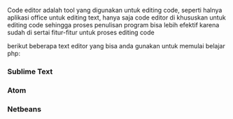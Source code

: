 Code editor adalah tool yang digunakan untuk editing code, seperti halnya aplikasi office untuk editing text, hanya saja code editor di khususkan untuk editing code sehingga proses penulisan program bisa lebih efektif karena sudah di sertai fitur-fitur untuk proses editing code

berikut beberapa text editor yang bisa anda gunakan untuk memulai belajar php:

### Sublime Text

### Atom

### Netbeans









